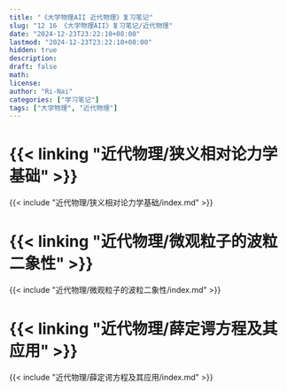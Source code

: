 ```yaml
---
title: "《大学物理AII 近代物理》复习笔记"
slug: "12 16 《大学物理AII》复习笔记/近代物理"
date: "2024-12-23T23:22:10+08:00"
lastmod: "2024-12-23T23:22:10+08:00"
hidden: true
description:
draft: false
math:
license:
author: "Ri-Nai"
categories: ["学习笔记"]
tags: ["大学物理", "近代物理"]
---
```

# {{< linking "近代物理/狭义相对论力学基础" >}}
{{< include "近代物理/狭义相对论力学基础/index.md" >}}

# {{< linking "近代物理/微观粒子的波粒二象性" >}}
{{< include "近代物理/微观粒子的波粒二象性/index.md" >}}

# {{< linking "近代物理/薛定谔方程及其应用" >}}
{{< include "近代物理/薛定谔方程及其应用/index.md" >}}

